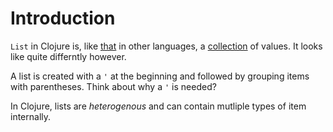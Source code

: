 # Introduction

`List` in Clojure is, like [that][type-list] in other languages, a [collection][type-collection] of values. It looks like quite differntly however.

A list is created with a `'` at the beginning and followed by grouping items with parentheses. Think about why a `'` is needed?

In Clojure, lists are _heterogenous_ and can contain mutliple types of item internally.

[type-list]: ../../../../../../reference/types/list.md
[type-collection]: ../../../../../../reference/types/collection.md
